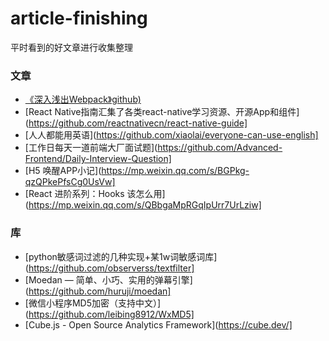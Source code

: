 # article-finishing
平时看到的好文章进行收集整理

### 文章
- [《深入浅出Webpack》github)](https://github.com/gwuhaolin/dive-into-webpack) 
- [React Native指南汇集了各类react-native学习资源、开源App和组件](https://github.com/reactnativecn/react-native-guide]
- [人人都能用英语](https://github.com/xiaolai/everyone-can-use-english]
- [工作日每天一道前端大厂面试题](https://github.com/Advanced-Frontend/Daily-Interview-Question]
- [H5 唤醒APP小记](https://mp.weixin.qq.com/s/BGPkg-qzQPkePfsCg0UsVw]
- [React 进阶系列：Hooks 该怎么用](https://mp.weixin.qq.com/s/QBbgaMpRGqIpUrr7UrLziw]
### 库
- [python敏感词过滤的几种实现+某1w词敏感词库](https://github.com/observerss/textfilter]
- [Moedan — 简单、小巧、实用的弹幕引擎](https://github.com/huruji/moedan]
- [微信小程序MD5加密（支持中文）](https://github.com/leibing8912/WxMD5]
- [Cube.js - Open Source Analytics Framework](https://cube.dev/]
